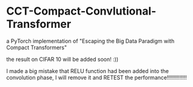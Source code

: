 # CCT-Compact-Convlutional-Transformer
a PyTorch implementation of "Escaping the Big Data Paradigm with Compact Transformers"

the result on CIFAR 10 will be added soon! :))

I made a big mistake that RELU function had been added into the convolution phase, I will remove it and RETEST the performance!!!!!!!!!!!!!
